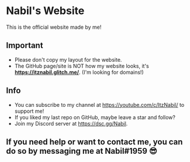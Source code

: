 # Nabil's Website
This is the official website made by me!

## Important
- Please don't copy my layout for the website.
- The GitHub page/site is NOT how my website looks, it's **https://itznabil.glitch.me/**. (I'm looking for domains!)

## Info
- You can subscribe to my channel at https://youtube.com/c/ItzNabil/ to support me!
- If you liked my last repo on GitHub, maybe leave a star and follow?
- Join my Discord server at https://dsc.gg/Nabil.

## If you need help or want to contact me, you can do so by messaging me at Nabil#1959 😎

